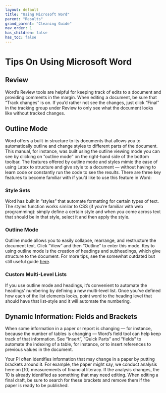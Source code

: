 ```yaml
---
layout: default
title: "Using Microsoft Word"
parent: "Results"
grand_parent: "Cleaning Guide"
nav_order: 1
has_children: false
has_toc: false
---
```


# Tips On Using Microsoft Word

## Review

Word’s Review tools are helpful for keeping track of edits to a document and providing comments in the margin. When editing a document, be sure that “Track changes” is on. If you’d rather not see the changes, just click “Final” in the tracking group under Review to only see what the document looks like without tracked changes.

## Outline Mode

Word offers a built-in structure to its documents that allows you to automatically outline and change styles to different parts of the document. This manual, for instance, was built using the outline viewing mode you can see by clicking on “outline mode” on the right-hand side of the bottom toolbar. The features offered by outline mode and styles mimic the ease of using Latex to structure and give style to a document — without having to learn code or constantly run the code to see the results. There are three key features to become familiar with if you’d like to use this feature in Word:

### Style Sets
Word has built in “styles” that automate formatting for certain types of text. The styles function works similar to CSS (if you’re familiar with web programming): simply define a certain style and when you come across text that should be in that style, select it and then apply the style.

### Outline Mode
Outline mode allows you to easily collapse, rearrange, and restructure the document text. Click “View” and then “Outline” to enter this mode. Key to using outline mode is the creation of headings and subheadings, which give structure to the document. For more tips, see the somewhat outdated but still useful guide [here](https://wordmvp.com/FAQs/Formatting/UsingOLView.htm).

### Custom Multi-Level Lists
If you use outline mode and headings, it’s convenient to automate the headings’ numbering by defining a new multi-level list. Once you’ve defined how each of the list elements looks, point word to the heading level that should have that list-style and it will automate the numbering.

## Dynamic Information: Fields and Brackets

When some information in a paper or report is changing — for instance, because the number of tables is changing — Word’s field tool can help keep track of that information. See “Insert”, “Quick Parts” and “fields” to automate the indexing of a table, for instance, or to insert references to previous values in the document.

Your PI often identifies information that may change in a paper by putting brackets around it. For example, the paper might say, we conduct analysis here on \[10\] measurements of financial literacy. If the analysis changes, the 10 is already identified as something that may need editing. When editing a final draft, be sure to search for these brackets and remove them if the paper is ready to be published.
